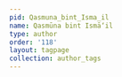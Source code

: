 ```yaml
---
pid: Qasmuna_bint_Isma_il
name: Qasmūna bint Ismā‘il
type: author
order: '118'
layout: tagpage
collection: author_tags
---
```

